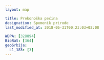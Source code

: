 ```yaml
---
layout: map

title: Prekonoška pećina
designation: Spomenik prirode
last_modified_at: 2018-05-31T00:23:03+02:00

WDPA: [328894]
BioRaS: [364]
geoSrbija:
  L1_183: [3]
---
```

